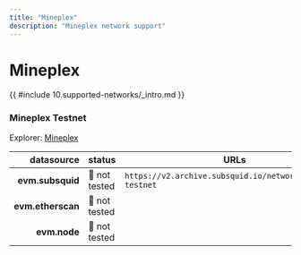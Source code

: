 ```yaml
---
title: "Mineplex"
description: "Mineplex network support"
---
```


<!-- markdownlint-disable single-h1 heading-increment no-inline-html -->

# Mineplex

{{ #include 10.supported-networks/_intro.md }}

### Mineplex Testnet

Explorer: [Mineplex](https://explorer.mineplex.io/)

|        datasource | status        | URLs                                                      |
| -----------------:|:------------- | --------------------------------------------------------- |
|  **evm.subsquid** | 🤔 not tested | `https://v2.archive.subsquid.io/network/mineplex-testnet` |
| **evm.etherscan** | 🤔 not tested |                                                           |
|      **evm.node** | 🤔 not tested |                                                           |
